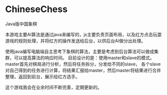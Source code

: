 # ChineseChess

Java版中国象棋

  本游戏主要AI算法是通过java来编写的，js主要负责页面布局，以及红方点击玩耍游戏的规则处理，并将红方的操作发送给后台，以供后台AI做分出处理。

  使用java编写电脑端自主思考下象棋的算法，主要是考虑到后台算法可以做成集群，可以提高算法的响应时间。
目前设计的是：使用master和slave的模式。master首先对棋局进行分析，然后将任务拆分，分发给不同的slave，
各个slave对自己得到的任务进行计算，将结果汇报给master，然后master将结果进行合并整理，返回到前台，展示给红方选手。

  这个游戏我会在业余时间不断完善，定期更新的。

